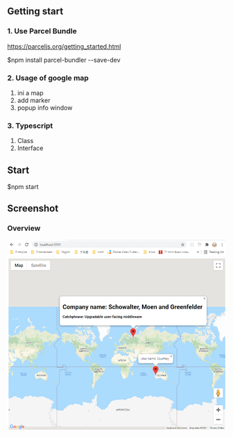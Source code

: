 ## Getting start

### 1. Use Parcel Bundle
https://parceljs.org/getting_started.html

$npm install parcel-bundler --save-dev

### 2. Usage of google map
1. ini a map
2. add marker
3. popup info window

### 3. Typescript
1. Class
2. Interface


## Start
$npm start

## Screenshot

### Overview

![Overview](./screenshots/overview.png "Overview")